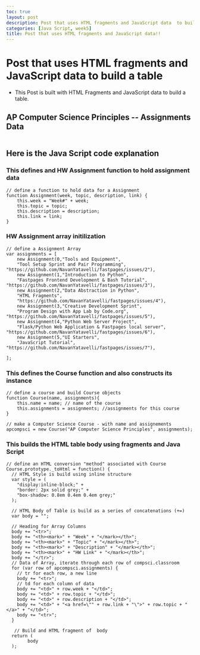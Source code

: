 ```yaml
---
toc: true
layout: post
description: Post that uses HTML fragments and JavaScript data  to build a table.
categories: [Java Script, week5]
title: Post that uses HTML fragments and JavaScript data!!
---
```

# Post that uses HTML fragments and JavaScript data to build a table 

- This Post is built with HTML Fragments and JavaScript data to build a table. 

## AP Computer Science Principles -- Assignments Data
<table id="t1">
</table>

<script>
// define a function to hold data for a Assignment
function Assignment(week, topic, description, link) {
    this.week = "Week#" + week;
    this.topic = topic;
    this.description = description;
    this.link = link;
}

// define a Assignment Array 
var assignments = [ 
    new Assignment(0,"Tools and Equipment", 
    "Tool Setup Sprint and Pair Programming", 		"https://github.com/NavanYatavelli/fastpages/issues/2"),
    new Assignment(1,"Introduction to Python", 
    "Fastpages Frontend Development & Bash Tutorial", 		"https://github.com/NavanYatavelli/fastpages/issues/3"),
    new Assignment(2,"Data Abstraction in Python", 
    "HTML Fragments", 		
    "https://github.com/NavanYatavelli/fastpages/issues/4"),
    new Assignment(3,"Creative Development Sprint", 
    "Program Design with App Lab by Code.org", 		"https://github.com/NavanYatavelli/fastpages/issues/5"),
    new Assignment(4,"Python Web Server Project", 
    "Flask/Python Web Application & Fastpages local server", 		"https://github.com/NavanYatavelli/fastpages/issues/6"),
    new Assignment(5,"UI Starters", 
    "JavaScript Tutorial", 	"https://github.com/NavanYatavelli/fastpages/issues/7"),

];

// define a course and build Course objects
function Course(name, assignments){ 
    this.name = name; // name of the course
    this.assignments = assignments; //assignments for this course
}

// make a Computer Science Course - with name and assignements
apcompsci = new Course("AP Computer Science Principles", assignments);

// define an HTML conversion "method" associated with Course
Course.prototype._toHtml = function() {
  // HTML Style is build using inline structure
  var style = (
    "display:inline-block;" +
    "border: 2px solid grey;" +
    "box-shadow: 0.8em 0.4em 0.4em grey;"
  );

  // HTML Body of Table is build as a series of concatenations (+=)
  var body = "";
  
  // Heading for Array Columns
  body += "<tr>";
  body += "<th><mark>" + "Week" + "</mark></th>";
  body += "<th><mark>" + "Topic" + "</mark></th>";
  body += "<th><mark>" + "Description" + "</mark></th>";
  body += "<th><mark>" + "HW Link" + "</mark></th>";
  body += "</tr>";
  // Data of Array, iterate through each row of compsci.classroom 
  for (var row of apcompsci.assignments) {
    // tr for each row, a new line
    body += "<tr>";
    // td for each column of data
    body += "<td>" + row.week + "</td>";
    body += "<td>" + row.topic + "</td>";
    body += "<td>" + row.description + "</td>";
    body += "<td>" + "<a href=\"" + row.link + "\">" + row.topic + "</a>" + "</td>";
    body += "<tr>";
  }
 
   // Build and HTML fragment of  body
  return (
        body 
  );

};

// Fill teh body of the table using the Java Script data
document.getElementById("t1").innerHTML = apcompsci._toHtml();
</script>

## Here is the Java Script code explanation

### This defines and HW Assignment function to hold assignment data 
```
// define a function to hold data for a Assignment
function Assignment(week, topic, description, link) {
    this.week = "Week#" + week;
    this.topic = topic;
    this.description = description;
    this.link = link;
}
```
### HW Assignment array initilization 
```
// define a Assignment Array 
var assignments = [ 
    new Assignment(0,"Tools and Equipment", 
    "Tool Setup Sprint and Pair Programming", 		"https://github.com/NavanYatavelli/fastpages/issues/2"),
    new Assignment(1,"Introduction to Python", 
    "Fastpages Frontend Development & Bash Tutorial", 		"https://github.com/NavanYatavelli/fastpages/issues/3"),
    new Assignment(2,"Data Abstraction in Python", 
    "HTML Fragments", 		
    "https://github.com/NavanYatavelli/fastpages/issues/4"),
    new Assignment(3,"Creative Development Sprint", 
    "Program Design with App Lab by Code.org", 		"https://github.com/NavanYatavelli/fastpages/issues/5"),
    new Assignment(4,"Python Web Server Project", 
    "Flask/Python Web Application & Fastpages local server", 		"https://github.com/NavanYatavelli/fastpages/issues/6"),
    new Assignment(5,"UI Starters", 
    "JavaScript Tutorial", 	"https://github.com/NavanYatavelli/fastpages/issues/7"),

];
```

### This defines the Course function and also constructs its instance 
```
// define a course and build Course objects
function Course(name, assignments){ 
    this.name = name; // name of the course
    this.assignments = assignments; //assignments for this course
}

// make a Computer Science Course - with name and assignements
apcompsci = new Course("AP Computer Science Principles", assignments);
```

### This builds the HTML table body using fragments and Java Script 
```
// define an HTML conversion "method" associated with Course
Course.prototype._toHtml = function() {
  // HTML Style is build using inline structure
  var style = (
    "display:inline-block;" +
    "border: 2px solid grey;" +
    "box-shadow: 0.8em 0.4em 0.4em grey;"
  );

  // HTML Body of Table is build as a series of concatenations (+=)
  var body = "";
  
  // Heading for Array Columns
  body += "<tr>";
  body += "<th><mark>" + "Week" + "</mark></th>";
  body += "<th><mark>" + "Topic" + "</mark></th>";
  body += "<th><mark>" + "Description" + "</mark></th>";
  body += "<th><mark>" + "HW Link" + "</mark></th>";
  body += "</tr>";
  // Data of Array, iterate through each row of compsci.classroom 
  for (var row of apcompsci.assignments) {
    // tr for each row, a new line
    body += "<tr>";
    // td for each column of data
    body += "<td>" + row.week + "</td>";
    body += "<td>" + row.topic + "</td>";
    body += "<td>" + row.description + "</td>";
    body += "<td>" + "<a href=\"" + row.link + "\">" + row.topic + "</a>" + "</td>";
    body += "<tr>";
  }
 
   // Build and HTML fragment of  body
  return (
        body 
  );
```

